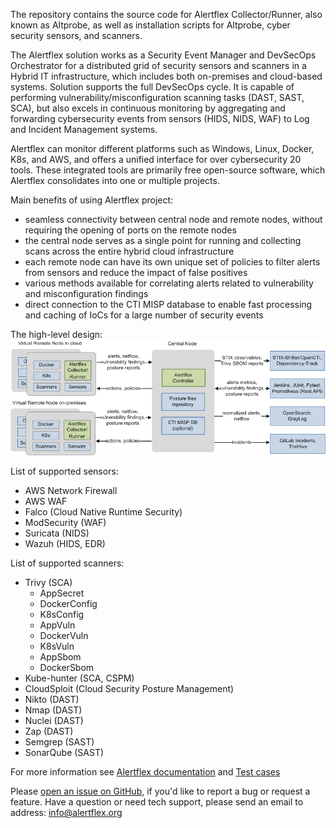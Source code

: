 The repository contains the source code for Alertflex Collector/Runner, also known as Altprobe, as well as installation scripts for Altprobe, cyber security sensors, and scanners.

The Alertflex solution works as a Security Event Manager and DevSecOps Orchestrator for a distributed grid of security sensors and scanners in a Hybrid IT infrastructure, which includes both on-premises and cloud-based systems. Solution supports the full DevSecOps cycle. It is capable of performing vulnerability/misconfiguration scanning tasks (DAST, SAST, SCA), but also excels in continuous monitoring by aggregating and forwarding cybersecurity events from sensors (HIDS, NIDS, WAF) to Log and Incident Management systems.

Alertflex can monitor different platforms such as Windows, Linux, Docker, K8s, and AWS, and offers a unified interface for over cybersecurity 20 tools. These integrated tools are primarily free open-source software, which Alertflex consolidates into one or multiple projects.

Main benefits of using Alertflex project:
- seamless connectivity between central node and remote nodes, without requiring the opening of ports on the remote nodes
- the central node serves as a single point for running and collecting scans across the entire hybrid cloud infrastructure
- each remote node can have its own unique set of policies to filter alerts from sensors and reduce the impact of false positives
- various methods available for correlating alerts related to vulnerability and misconfiguration findings
- direct connection to the CTI MISP database to enable fast processing and caching of IoCs for a large number of security events

The high-level design:
![](https://github.com/alertflex/altprobe/blob/master/img/arch.png)

List of supported sensors:
- AWS Network Firewall
- AWS WAF
- Falco (Cloud Native Runtime Security)
- ModSecurity (WAF)
- Suricata (NIDS)
- Wazuh (HIDS, EDR)

List of supported scanners:
- Trivy (SCA)
	- AppSecret
	- DockerConfig
	- K8sConfig
	- AppVuln
	- DockerVuln
	- K8sVuln
	- AppSbom
	- DockerSbom
- Kube-hunter (SCA, CSPM) 
- CloudSploit (Cloud Security Posture Management)
- Nikto (DAST)
- Nmap (DAST)
- Nuclei (DAST)
- Zap (DAST)
- Semgrep (SAST)
- SonarQube (SAST)

For more information see [Alertflex documentation](https://alertflex.github.io/doc) and [Test cases](https://github.com/alertflex/altprobe/blob/master/test-cases.md)

Please [open an issue on GitHub](https://github.com/alertflex/altprobe/issues), if you'd like to report a bug or request a feature.
Have a question or need tech support, please send an email to address: info@alertflex.org

